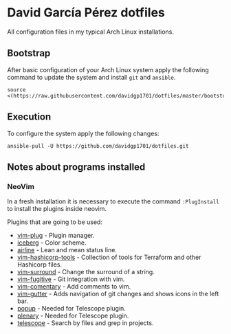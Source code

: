 # David García Pérez dotfiles

All configuration files in my typical Arch Linux installations.

## Bootstrap

After basic configuration of your Arch Linux system apply the following command to update the system and install `git` and `ansible`.

```
source <(https://raw.githubusercontent.com/davidgp1701/dotfiles/master/bootstrap.sh)
```

## Execution

To configure the system apply the following changes:

```
ansible-pull -U https://github.com/davidgp1701/dotfiles.git
```

## Notes about programs installed

### NeoVim

In a fresh installation it is necessary to execute the command `:PlugInstall` to install the plugins inside neovim.

Plugins that are going to be used:
* [vim-plug](https://github.com/junegunn/vim-plug) - Plugin manager.
* [iceberg](https://cocopon.github.io/iceberg.vim/) - Color scheme.
* [airline](https://github.com/vim-airline/vim-airline) - Lean and mean status line.
* [vim-hashicorp-tools](https://github.com/hashivim/vim-hashicorp-tools) - Collection of tools for Terraform and other Hashicorp files.
* [vim-surround](https://github.com/tpope/vim-surround) - Change the surround of a string.
* [vim-fugitive](https://github.com/tpope/vim-fugitive) - Git integration with vim.
* [vim-comentary](https://github.com/tpope/vim-commentary) - Add comments to vim.
* [vim-gutter](https://github.com/airblade/vim-gitgutter) - Adds navigation of git changes and shows icons in the left bar.
* [popup](https://github.com/nvim-lua/popup.nvim) - Needed for Telescope plugin.
* [plenary](https://github.com/nvim-lua/plenary.nvim) - Needed for Telescope plugin.
* [telescope](nvim-telescope/telescope.nvim) - Search by files and grep in projects.
